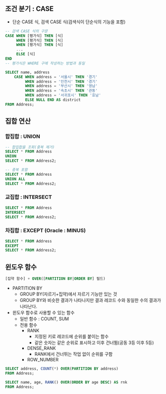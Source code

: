 ## 조건 분기 : CASE

* 단순 CASE 식, 검색 CASE 식(검색식이 단순식의 기능을 포함)

```sql
-- 검색 CASE 식의 구문
CASE WHEN [평가식] THEN [식]
     WHEN [평가식] THEN [식]
     WHEN [평가식] THEN [식]
     ...
     ELSE [식]
END
-- 평가식은 WHERE 구에 작성하는 방법과 동일
```

```sql
SELECT name, address
	CASE WHEN address = '서울시' THEN '경기'
		 WHEN address = '인천시' THEN '경기'
		 WHEN address = '부산시' THEN '영남'
		 WHEN address = '속초시' THEN '관동'
		 WHEN address = '서귀포시' THEN '호남'
		 ELSE NULL END AS district
FROM Address;
```

## 집합 연산

### 합집합 : UNION

```sql
-- 합집합을 조회(중복 제거)
SELECT * FROM Address
UNION
SELECT * FROM Address2;

-- 중복 포함
SELECT * FROM Address
UNION ALL
SELECT * FROM Address2;
```

### 교집합 : INTERSECT

```sql
SELECT * FROM Address
INTERSECT
SELECT * FROM Address2;
```

### 차집합 : EXCEPT (Oracle : MINUS)

```sql
SELECT * FROM Address
EXCEPT
SELECT * FROM Address2;
```

## 윈도우 함수

```sql
[집약 함수] + OVER([PARTITION BY|ORDER BY] 필드)
```

* PARTITION BY
	* GROUP BY(자르기+집약)에서 자르기 기능만 있는 것
	* GROUP BY와 비슷한 결과가 나타나지만 결과 레코드 수와 동일한 수의 결과가 나타난다.
* 윈도우 함수로 사용할 수 있는 함수
	* 일반 함수 : COUNT, SUM
	* 전용 함수
		* RANK
			* 지정된 키로 레코드에 순위를 붙이는 함수
			* 같은 숫자는 같은 순위로 표시하고 이후 건너뜀(공동 3등 이후 5등)
		* DENSE_RANK
			* RANK에서 건너뛰는 작업 없이 순위를 구함
		* ROW_NUMBER

```sql
SELECT address, COUNT(*) OVER(PARTITION BY address)
FROM Address;

SELECT name, age, RANK() OVER(ORDER BY age DESC) AS rnk
FROM Address;
```
